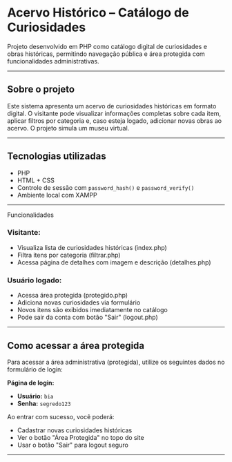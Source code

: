 # Acervo Histórico – Catálogo de Curiosidades

Projeto desenvolvido em PHP como catálogo digital de curiosidades e obras históricas, permitindo navegação pública e área protegida com funcionalidades administrativas.

---

## Sobre o projeto

Este sistema apresenta um acervo de curiosidades históricas em formato digital. O visitante pode visualizar informações completas sobre cada item, aplicar filtros por categoria e, caso esteja logado, adicionar novas obras ao acervo. O projeto simula um museu virtual.

---

## Tecnologias utilizadas

- PHP 
- HTML + CSS 
- Controle de sessão com `password_hash()` e `password_verify()`
- Ambiente local com XAMPP

---

Funcionalidades

### Visitante:
- Visualiza lista de curiosidades históricas (index.php)
- Filtra itens por categoria (filtrar.php)
- Acessa página de detalhes com imagem e descrição (detalhes.php)

### Usuário logado:
- Acessa área protegida (protegido.php)
- Adiciona novas curiosidades via formulário
- Novos itens são exibidos imediatamente no catálogo
- Pode sair da conta com botão "Sair" (logout.php)

---

## Como acessar a área protegida

Para acessar a área administrativa (protegida), utilize os seguintes dados no formulário de login:

**Página de login:**
- **Usuário:** `bia`  
- **Senha:** `segredo123`

Ao entrar com sucesso, você poderá:

- Cadastrar novas curiosidades históricas  
- Ver o botão "Área Protegida" no topo do site  
- Usar o botão "Sair" para logout seguro

---
